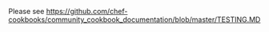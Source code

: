 Please see https://github.com/chef-cookbooks/community_cookbook_documentation/blob/master/TESTING.MD

